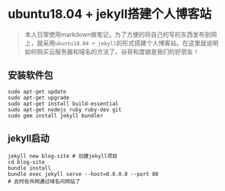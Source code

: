 # ubuntu18.04 + jekyll搭建个人博客站

> 本人日常使用markdown做笔记，为了方便的将自己的写的东西发布到网上，就采用`ubuntu18.04 + jekyll`的形式搭建个人博客站。在这里就说明如何购买云服务器和域名的方法了。谷哥和度娘是我们的好朋友！

<!-- more -->

## 安装软件包

```shell
sudo apt-get update
sudo apt-get upgrade
sudo apt-get install build-essential
sudo apt-get nodejs ruby ruby-dev git
sudo gem install jekyll bundler
```



## jekyll启动

```shell
jekyll new blog-site # 创建jekyll项目
cd blog-site
bundle install
bundle exec jekyll serve --host=0.0.0.0 --port 80
# 此时在外网通过域名问网站了
```
